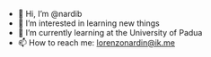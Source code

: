 - 👋 Hi, I’m @nardib
- 👀 I’m interested in learning new things
- 🌱 I’m currently learning at the University of Padua
- 📫 How to reach me: lorenzonardin@ik.me

<!---
nardib/nardib is a ✨ special ✨ repository because its `README.md` (this file) appears on your GitHub profile.
You can click the Preview link to take a look at your changes.
--->
